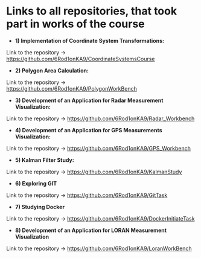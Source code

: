 # Links to all repositories, that took part in works of the course

- **1) Implementation of Coordinate System Transformations:**

Link to the repository -> https://github.com/6Rod1onKA9/CoordinateSystemsCourse

- **2) Polygon Area Calculation:**

Link to the repository -> https://github.com/6Rod1onKA9/PolygonWorkBench

- **3) Development of an Application for Radar Measurement Visualization:**

Link to the repository -> https://github.com/6Rod1onKA9/Radar_Workbench

- **4) Development of an Application for GPS Measurements Visualization:**

Link to the repository -> https://github.com/6Rod1onKA9/GPS_Workbench

- **5) Kalman Filter Study:**

Link to the repository -> https://github.com/6Rod1onKA9/KalmanStudy

- **6) Exploring GIT**

Link to the repository -> https://github.com/6Rod1onKA9/GitTask

- **7) Studying Docker**

Link to the repository -> https://github.com/6Rod1onKA9/DockerInitiateTask

- **8) Development of an Application for LORAN Measurement Visualization**
  
Link to the repository -> https://github.com/6Rod1onKA9/LoranWorkBench
